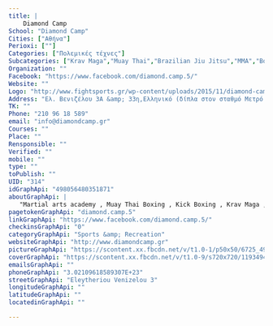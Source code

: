 ```yaml
---
title: |
    Diamond Camp
School: "Diamond Camp"
Cities: ["Αθήνα"]
Perioxi: [""]
Categories: ["Πολεμικές τέχνες"]
Subcategories: ["Krav Maga","Muay Thai","Brazilian Jiu Jitsu","MMA","Boxing  "]
Organization: ""
Facebook: "https://www.facebook.com/diamond.camp.5/"
Website: ""
Logo: "http://www.fightsports.gr/wp-content/uploads/2015/11/diamond-camp-logo.jpg"
Address: "Ελ. Βενιζέλου 3Α &amp; 33η,Ελληνικό (δίπλα στον σταθμό Μετρό Ελληνικού)"
TK: ""
Phone: "210 96 18 589"
email: "info@diamondcamp.gr"
Courses: ""
Place: ""
Rensponsible: ""
Verified: ""
mobile: ""
type: ""
toPublish: ""
UID: "314"
idGraphApi: "498056480351871"
aboutGraphApi: | 
   "Martial arts academy , Muay Thai Boxing , Kick Boxing , Krav Maga , Mixed Martial Arts , M.M.A , B.J.J "
pagetokenGraphApi: "diamond.camp.5"
linkGraphApi: "https://www.facebook.com/diamond.camp.5/"
checkinsGraphApi: "0"
categoryGraphApi: "Sports &amp; Recreation"
websiteGraphApi: "http://www.diamondcamp.gr"
pictureGraphApi: "https://scontent.xx.fbcdn.net/v/t1.0-1/p50x50/6725_498056520351867_3878801754467928238_n.jpg?oh=5173d01dd1f524144db6a1f53e9b162b&amp;oe=5B0A8D14"
coverGraphApi: "https://scontent.xx.fbcdn.net/v/t1.0-9/s720x720/11934947_498056550351864_8544180095668167452_n.jpg?oh=cf630d3e258dcf8042d8fdb4bea6bd3c&amp;oe=5B0AD837"
emailsGraphApi: ""
phoneGraphApi: "3.02109618589307E+23"
streetGraphApi: "Eleytheriou Venizelou 3"
longitudeGraphApi: ""
latitudeGraphApi: ""
locatedinGraphApi: ""

---
```




